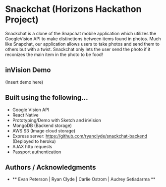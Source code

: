 # Snackchat (Horizons Hackathon Project)

Snackchat is a clone of the Snapchat mobile application which utilizes the GoogleVision API to make distinctions between items found in photos.  Much like Snapchat, our application allows users to take photos and send them to others but with a twist.  Snackchat only lets the user send the photo if it reconizes the main item in the photo to be food!

## inVision Demo

(Insert demo here)


## Built using the following...

* Google Vision API
* React Native
* Prototyping/Demo with Sketch and inVision
* MongoDB (Backend storage)
* AWS S3 (Image cloud storage)
* Express server: https://github.com/ryanclyde/snackchat-backend (Deployed to heroku)
* AJAX http requests
* Passport authentication


## Authors / Acknowledgments

* ** Evan Peterson | Ryan Clyde | Carlie Ostrom | Audrey Setiadarma **

